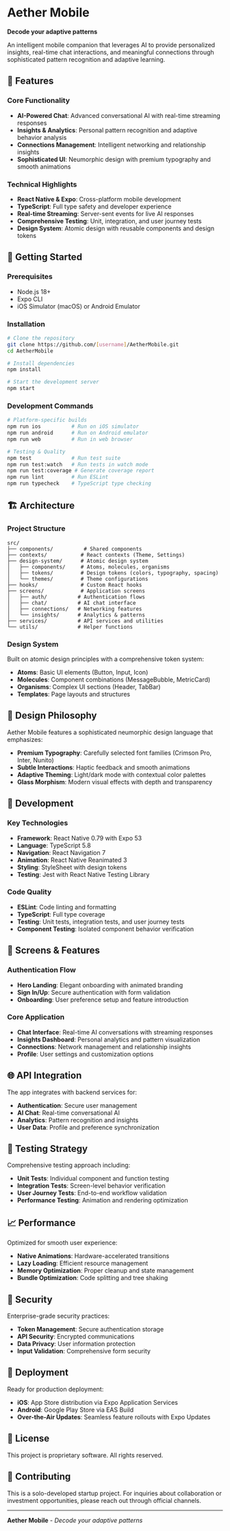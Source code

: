 # Aether Mobile

**Decode your adaptive patterns**

An intelligent mobile companion that leverages AI to provide personalized insights, real-time chat interactions, and meaningful connections through sophisticated pattern recognition and adaptive learning.

## 🌟 Features

### Core Functionality
- **AI-Powered Chat**: Advanced conversational AI with real-time streaming responses
- **Insights & Analytics**: Personal pattern recognition and adaptive behavior analysis  
- **Connections Management**: Intelligent networking and relationship insights
- **Sophisticated UI**: Neumorphic design with premium typography and smooth animations

### Technical Highlights
- **React Native & Expo**: Cross-platform mobile development
- **TypeScript**: Full type safety and developer experience
- **Real-time Streaming**: Server-sent events for live AI responses
- **Comprehensive Testing**: Unit, integration, and user journey tests
- **Design System**: Atomic design with reusable components and design tokens

## 🚀 Getting Started

### Prerequisites
- Node.js 18+ 
- Expo CLI
- iOS Simulator (macOS) or Android Emulator

### Installation

```bash
# Clone the repository
git clone https://github.com/[username]/AetherMobile.git
cd AetherMobile

# Install dependencies  
npm install

# Start the development server
npm start
```

### Development Commands

```bash
# Platform-specific builds
npm run ios          # Run on iOS simulator
npm run android      # Run on Android emulator  
npm run web          # Run in web browser

# Testing & Quality
npm test             # Run test suite
npm run test:watch   # Run tests in watch mode
npm run test:coverage # Generate coverage report
npm run lint         # Run ESLint
npm run typecheck    # TypeScript type checking
```

## 🏗️ Architecture

### Project Structure
```
src/
├── components/          # Shared components
├── contexts/           # React contexts (Theme, Settings)
├── design-system/      # Atomic design system
│   ├── components/     # Atoms, molecules, organisms
│   ├── tokens/         # Design tokens (colors, typography, spacing)
│   └── themes/         # Theme configurations
├── hooks/              # Custom React hooks
├── screens/            # Application screens
│   ├── auth/          # Authentication flows
│   ├── chat/          # AI chat interface
│   ├── connections/   # Networking features
│   └── insights/      # Analytics & patterns
├── services/          # API services and utilities
└── utils/             # Helper functions
```

### Design System
Built on atomic design principles with a comprehensive token system:
- **Atoms**: Basic UI elements (Button, Input, Icon)
- **Molecules**: Component combinations (MessageBubble, MetricCard)  
- **Organisms**: Complex UI sections (Header, TabBar)
- **Templates**: Page layouts and structures

## 🎨 Design Philosophy

Aether Mobile features a sophisticated neumorphic design language that emphasizes:
- **Premium Typography**: Carefully selected font families (Crimson Pro, Inter, Nunito)
- **Subtle Interactions**: Haptic feedback and smooth animations
- **Adaptive Theming**: Light/dark mode with contextual color palettes
- **Glass Morphism**: Modern visual effects with depth and transparency

## 🔧 Development

### Key Technologies
- **Framework**: React Native 0.79 with Expo 53
- **Language**: TypeScript 5.8
- **Navigation**: React Navigation 7
- **Animation**: React Native Reanimated 3
- **Styling**: StyleSheet with design tokens
- **Testing**: Jest with React Native Testing Library

### Code Quality
- **ESLint**: Code linting and formatting
- **TypeScript**: Full type coverage
- **Testing**: Unit tests, integration tests, and user journey tests
- **Component Testing**: Isolated component behavior verification

## 📱 Screens & Features

### Authentication Flow
- **Hero Landing**: Elegant onboarding with animated branding
- **Sign In/Up**: Secure authentication with form validation
- **Onboarding**: User preference setup and feature introduction

### Core Application  
- **Chat Interface**: Real-time AI conversations with streaming responses
- **Insights Dashboard**: Personal analytics and pattern visualization
- **Connections**: Network management and relationship insights
- **Profile**: User settings and customization options

## 🌐 API Integration

The app integrates with backend services for:
- **Authentication**: Secure user management
- **AI Chat**: Real-time conversational AI
- **Analytics**: Pattern recognition and insights
- **User Data**: Profile and preference synchronization

## 🧪 Testing Strategy

Comprehensive testing approach including:
- **Unit Tests**: Individual component and function testing
- **Integration Tests**: Screen-level behavior verification  
- **User Journey Tests**: End-to-end workflow validation
- **Performance Testing**: Animation and rendering optimization

## 📈 Performance

Optimized for smooth user experience:
- **Native Animations**: Hardware-accelerated transitions
- **Lazy Loading**: Efficient resource management
- **Memory Optimization**: Proper cleanup and state management
- **Bundle Optimization**: Code splitting and tree shaking

## 🔐 Security

Enterprise-grade security practices:
- **Token Management**: Secure authentication storage
- **API Security**: Encrypted communications
- **Data Privacy**: User information protection
- **Input Validation**: Comprehensive form security

## 🚀 Deployment

Ready for production deployment:
- **iOS**: App Store distribution via Expo Application Services
- **Android**: Google Play Store via EAS Build
- **Over-the-Air Updates**: Seamless feature rollouts with Expo Updates

## 📄 License

This project is proprietary software. All rights reserved.

## 🤝 Contributing

This is a solo-developed startup project. For inquiries about collaboration or investment opportunities, please reach out through official channels.

---

**Aether Mobile** - *Decode your adaptive patterns*